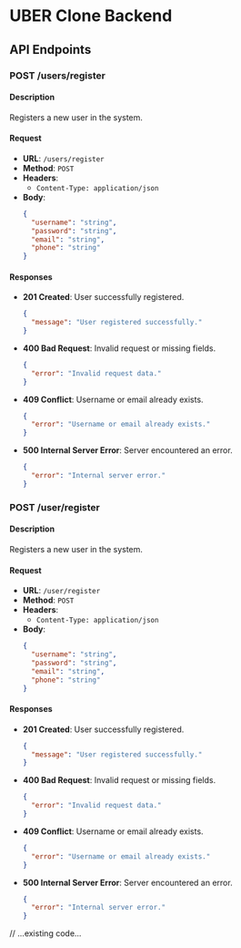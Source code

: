 # UBER Clone Backend

## API Endpoints

### POST /users/register

#### Description

Registers a new user in the system.

#### Request

- **URL**: `/users/register`
- **Method**: `POST`
- **Headers**:
  - `Content-Type: application/json`
- **Body**:
  ```json
  {
    "username": "string",
    "password": "string",
    "email": "string",
    "phone": "string"
  }
  ```

#### Responses

- **201 Created**: User successfully registered.
  ```json
  {
    "message": "User registered successfully."
  }
  ```
- **400 Bad Request**: Invalid request or missing fields.
  ```json
  {
    "error": "Invalid request data."
  }
  ```
- **409 Conflict**: Username or email already exists.
  ```json
  {
    "error": "Username or email already exists."
  }
  ```
- **500 Internal Server Error**: Server encountered an error.
  ```json
  {
    "error": "Internal server error."
  }
  ```

### POST /user/register

#### Description

Registers a new user in the system.

#### Request

- **URL**: `/user/register`
- **Method**: `POST`
- **Headers**:
  - `Content-Type: application/json`
- **Body**:
  ```json
  {
    "username": "string",
    "password": "string",
    "email": "string",
    "phone": "string"
  }
  ```

#### Responses

- **201 Created**: User successfully registered.
  ```json
  {
    "message": "User registered successfully."
  }
  ```
- **400 Bad Request**: Invalid request or missing fields.
  ```json
  {
    "error": "Invalid request data."
  }
  ```
- **409 Conflict**: Username or email already exists.
  ```json
  {
    "error": "Username or email already exists."
  }
  ```
- **500 Internal Server Error**: Server encountered an error.
  ```json
  {
    "error": "Internal server error."
  }
  ```

// ...existing code...
